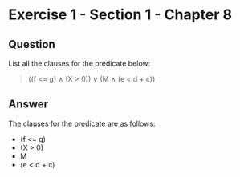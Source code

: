 # Exercise 1 - Section 1 - Chapter 8

## Question
List all the clauses for the predicate below:  
>((f <= g) ∧ (X > 0)) ∨ (M ∧ (e < d + c))

## Answer
The clauses for the predicate are as follows:
- (f <= g)  
- (X > 0)  
- M  
- (e < d + c)  